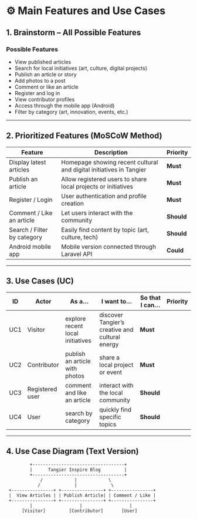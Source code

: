 # ⚙️ Main Features and Use Cases  

## 1. Brainstorm – All Possible Features  

### Possible Features  

- View published articles  
- Search for local initiatives (art, culture, digital projects)  
- Publish an article or story  
- Add photos to a post  
- Comment or like an article  
- Register and log in  
- View contributor profiles  
- Access through the mobile app (Android)  
- Filter by category (art, innovation, events, etc.)  

---

## 2. Prioritized Features (MoSCoW Method)

| Feature | Description | Priority |
|----------|--------------|-----------|
| Display latest articles | Homepage showing recent cultural and digital initiatives in Tangier | **Must** |
| Publish an article | Allow registered users to share local projects or initiatives | **Must** |
| Register / Login | User authentication and profile creation | **Must** |
| Comment / Like an article | Let users interact with the community | **Should** |
| Search / Filter by category | Easily find content by topic (art, culture, tech) | **Should** |
| Android mobile app | Mobile version connected through Laravel API | **Could** |


---

## 3. Use Cases (UC)

| ID | Actor | As a… | I want to… | So that I can… | Priority |
|----|--------|--------|-------------|----------------|-----------|
| UC1 | Visitor | explore recent local initiatives | discover Tangier’s creative and cultural energy | **Must** |
| UC2 | Contributor | publish an article with photos | share a local project or event | **Must** |
| UC3 | Registered user | comment and like an article | interact with the local community | **Should** |
| UC4 | User | search by category | quickly find specific topics | **Should** |

---

## 4. Use Case Diagram (Text Version)
```
         +-----------------------------------+
         |      Tangier Inspire Blog         |
         +-----------------------------------+
             /            |            \
            /             |             \
 +----------------+ +----------------+ +----------------+
 |  View Articles | | Publish Article| | Comment / Like |
 +----------------+ +----------------+ +----------------+
         |                  |                  |
      [Visitor]         [Contributor]       [User]